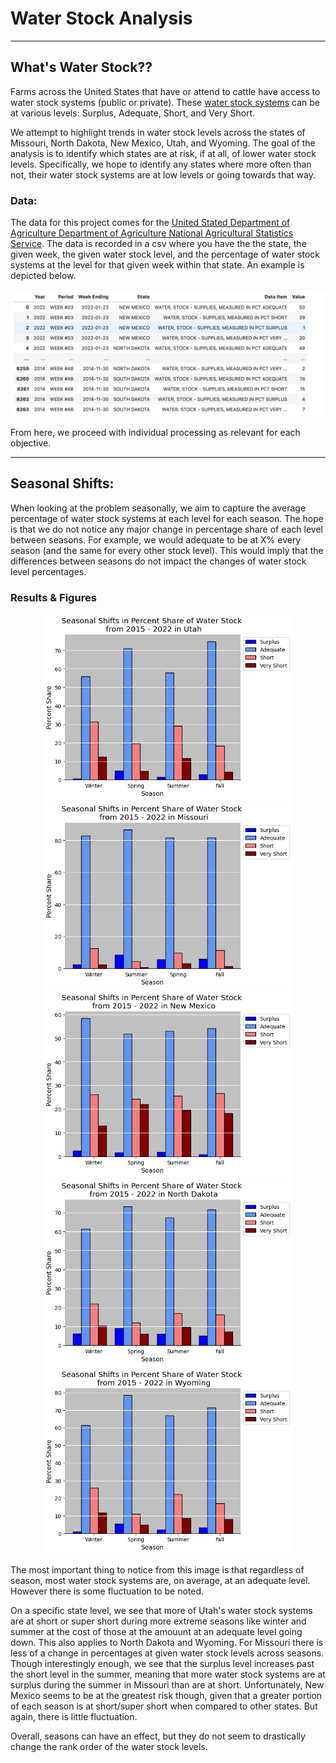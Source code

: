 # Water Stock Analysis

-------

## What's Water Stock??



Farms across the United States that have or attend to cattle have access to water stock systems (public or private). These [water stock systems](https://www.usgs.gov/mission-areas/water-resources/science/livestock-water-use) can be at various levels: Surplus, Adequate, Short, and Very Short. 

We attempt to highlight trends in water stock levels across the states of Missouri, North Dakota, New Mexico, Utah, and Wyoming. The goal of the analysis is to identify which states are at risk, if at all, of lower water stock levels. Specifically, we hope to identify any states where more often than not, their water stock systems are at low levels or going towards that way.

### Data:

The data for this project comes for the [United Stated Department of Agriculture Department of Agriculture National Agricultural Statistics Service](https://quickstats.nass.usda.gov/). The data is recorded in a csv where you have the the state, the given week, the given water stock level, and the percentage of water stock systems at the level for that given week within that state. An example is depicted below.


<img src="/inital_df.png" width="600" />


From here, we proceed with individual processing as relevant for each objective. 

--------

## Seasonal Shifts:

When looking at the problem seasonally, we aim to capture the average percentage of water stock systems at each level for each season. The hope is that we do not notice any major change in percentage share of each level between seasons. For example, we would adequate to be at X% every season (and the same for every other stock level). This would imply that the differences between seasons do not impact the changes of water stock level percentages. 

### Results & Figures
<p align="middle">
  <img src="/Utah_seasonal.png" width="400" />
  <img src="/Missouri_Seasonal_Redo2.png" width="400" /> 
  <img src="/NewMexico_seasonal.png" width="400" />
  <img src="/NorthDakota_seasonal.png" width="400" />
  <img src="/Wyoming_seasonal.png" width="400" />
</p>

The most important thing to notice from this image is that regardless of season, most water stock systems are, on average, at an adequate level. However there is some fluctuation to be noted. 

On a specific state level, we see that more of Utah's water stock systems are at short or super short during more extreme seasons like winter and summer at the cost of those at the amouunt at an adequate level going down. This also applies to North Dakota and Wyoming. For Missouri there is less of a change in percentages at given water stock levels across seasons. Though interestingly enough, we see that the surplus level increases past the short level in the summer, meaning that more water stock systems are at surplus during the summer in Missouri than are at short. Unfortunately, New Mexico seems to be at the greatest risk though, given that a greater portion of each season is at short/super short when compared to other states. But again, there is little fluctuation. 

Overall, seasons can have an effect, but they do not seem to drastically change the rank order of the water stock levels.
